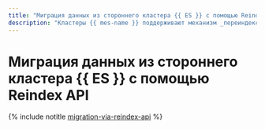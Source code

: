 ```yaml
---
title: "Миграция данных из стороннего кластера {{ ES }} с помощью Reindex API"
description: "Кластеры {{ mes-name }} поддерживают механизм _переиндексации_ — Reindex API. В качестве источника данных для переиндексации можно указать другой кластер {{ ES }} — такую переиндексацию называют удаленной. С ее помощью можно перенести существующие индексы, псевдонимы (aliases) или потоки данных из стороннего кластера-источника в кластер-приемник {{ mes-name }}."
---
```


# Миграция данных из стороннего кластера {{ ES }} с помощью Reindex API

{% include notitle [migration-via-reindex-api](../../_tutorials/dataplatform/migration-via-reindex-api.md) %}
